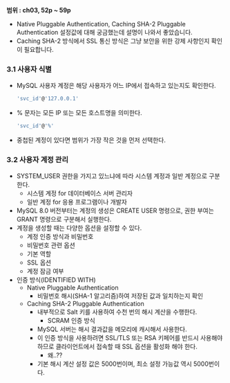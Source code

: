 **범위 : ch03, 52p ~ 59p**

- Native Pluggable Authentication, Caching SHA-2 Pluggable Authentication 설정값에 대해 궁금했는데 설명이 나와서 좋았습니다.
- Caching SHA-2 방식에서 SSL 통신 방식은 그냥 보안을 위한 강제 사항인지 확인이 필요합니다.

### 3.1 사용자 식별

- MySQL 사용자 계정은 해당 사용자가 어느 IP에서 접속하고 있는지도 확인한다.
    
    ```sql
    'svc_id'@'127.0.0.1'
    ```
    
- % 문자는 모든 IP 또는 모든 호스트명을 의미한다.
    
    ```sql
    'svc_id'@'%'
    ```
    
- 중첩된 계정이 있다면 범위가 가장 작은 것을 먼저 선택한다.

### 3.2 사용자 계정 관리

- SYSTEM_USER 권한을 가지고 있느냐에 따라 시스템 계정과 일반 계정으로 구분한다.
    - 시스템 계정 for 데이터베이스 서버 관리자
    - 일반 계정 for 응용 프로그램이나 개발자
- MySQL 8.0 버전부터는 계정의 생성은 CREATE USER 명령으로, 권한 부여는 GRANT 명령으로 구분해서 실행한다.
- 계정을 생성할 때는 다양한 옵션을 설정할 수 있다.
    - 계정 인증 방식과 비밀번호
    - 비밀번호 관련 옵션
    - 기본 역할
    - SSL 옵션
    - 계정 잠금 여부
- 인증 방식(IDENTIFIED WITH)
    - Native Pluggable Authentication
        - 비밀번호 해시(SHA-1 알고리즘)하여 저장된 값과 일치하는지 확인
    - Caching SHA-2 Pluggable Authentication
        - 내부적으로 Salt 키를 사용하여 수천 번의 해시 계산을 수행한다.
            - SCRAM 인증 방식
        - MySQL 서버는 해시 결과값을 메모리에 캐시해서 사용한다.
        - 이 인증 방식을 사용하려면 SSL/TLS 또는 RSA 키페어를 반드시 사용해야 하므로 클라이언트에서 접속할 때 SSL 옵션을 활성화 해야 한다.
            - 왜..??
        - 기본 해시 계산 설정 값은 5000번이며, 최소 설정 가능값 역시 5000번이다.